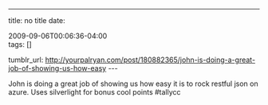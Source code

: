 ---
title: no title
date:

 2009-09-06T00:06:36-04:00  
tags:  []

tumblr_url:
http://yourpalryan.com/post/180882365/john-is-doing-a-great-job-of-showing-us-how-easy
\-\--

John is doing a great job of showing us how easy it is to rock restful
json on azure. Uses silverlight for bonus cool points \#tallycc
